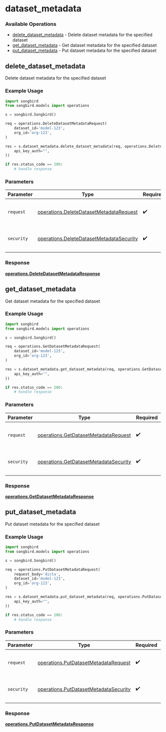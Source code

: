 # dataset_metadata

### Available Operations

* [delete_dataset_metadata](#delete_dataset_metadata) - Delete dataset metadata for the specified dataset
* [get_dataset_metadata](#get_dataset_metadata) - Get dataset metadata for the specified dataset
* [put_dataset_metadata](#put_dataset_metadata) - Put dataset metadata for the specified dataset

## delete_dataset_metadata

Delete dataset metadata for the specified dataset

### Example Usage

```python
import songbird
from songbird.models import operations

s = songbird.Songbird()

req = operations.DeleteDatasetMetadataRequest(
    dataset_id='model-123',
    org_id='org-123',
)

res = s.dataset_metadata.delete_dataset_metadata(req, operations.DeleteDatasetMetadataSecurity(
    api_key_auth="",
))

if res.status_code == 200:
    # handle response
```

### Parameters

| Parameter                                                                                            | Type                                                                                                 | Required                                                                                             | Description                                                                                          |
| ---------------------------------------------------------------------------------------------------- | ---------------------------------------------------------------------------------------------------- | ---------------------------------------------------------------------------------------------------- | ---------------------------------------------------------------------------------------------------- |
| `request`                                                                                            | [operations.DeleteDatasetMetadataRequest](../../models/operations/deletedatasetmetadatarequest.md)   | :heavy_check_mark:                                                                                   | The request object to use for the request.                                                           |
| `security`                                                                                           | [operations.DeleteDatasetMetadataSecurity](../../models/operations/deletedatasetmetadatasecurity.md) | :heavy_check_mark:                                                                                   | The security requirements to use for the request.                                                    |


### Response

**[operations.DeleteDatasetMetadataResponse](../../models/operations/deletedatasetmetadataresponse.md)**


## get_dataset_metadata

Get dataset metadata for the specified dataset

### Example Usage

```python
import songbird
from songbird.models import operations

s = songbird.Songbird()

req = operations.GetDatasetMetadataRequest(
    dataset_id='model-123',
    org_id='org-123',
)

res = s.dataset_metadata.get_dataset_metadata(req, operations.GetDatasetMetadataSecurity(
    api_key_auth="",
))

if res.status_code == 200:
    # handle response
```

### Parameters

| Parameter                                                                                      | Type                                                                                           | Required                                                                                       | Description                                                                                    |
| ---------------------------------------------------------------------------------------------- | ---------------------------------------------------------------------------------------------- | ---------------------------------------------------------------------------------------------- | ---------------------------------------------------------------------------------------------- |
| `request`                                                                                      | [operations.GetDatasetMetadataRequest](../../models/operations/getdatasetmetadatarequest.md)   | :heavy_check_mark:                                                                             | The request object to use for the request.                                                     |
| `security`                                                                                     | [operations.GetDatasetMetadataSecurity](../../models/operations/getdatasetmetadatasecurity.md) | :heavy_check_mark:                                                                             | The security requirements to use for the request.                                              |


### Response

**[operations.GetDatasetMetadataResponse](../../models/operations/getdatasetmetadataresponse.md)**


## put_dataset_metadata

Put dataset metadata for the specified dataset

### Example Usage

```python
import songbird
from songbird.models import operations

s = songbird.Songbird()

req = operations.PutDatasetMetadataRequest(
    request_body='dicta',
    dataset_id='model-123',
    org_id='org-123',
)

res = s.dataset_metadata.put_dataset_metadata(req, operations.PutDatasetMetadataSecurity(
    api_key_auth="",
))

if res.status_code == 200:
    # handle response
```

### Parameters

| Parameter                                                                                      | Type                                                                                           | Required                                                                                       | Description                                                                                    |
| ---------------------------------------------------------------------------------------------- | ---------------------------------------------------------------------------------------------- | ---------------------------------------------------------------------------------------------- | ---------------------------------------------------------------------------------------------- |
| `request`                                                                                      | [operations.PutDatasetMetadataRequest](../../models/operations/putdatasetmetadatarequest.md)   | :heavy_check_mark:                                                                             | The request object to use for the request.                                                     |
| `security`                                                                                     | [operations.PutDatasetMetadataSecurity](../../models/operations/putdatasetmetadatasecurity.md) | :heavy_check_mark:                                                                             | The security requirements to use for the request.                                              |


### Response

**[operations.PutDatasetMetadataResponse](../../models/operations/putdatasetmetadataresponse.md)**

